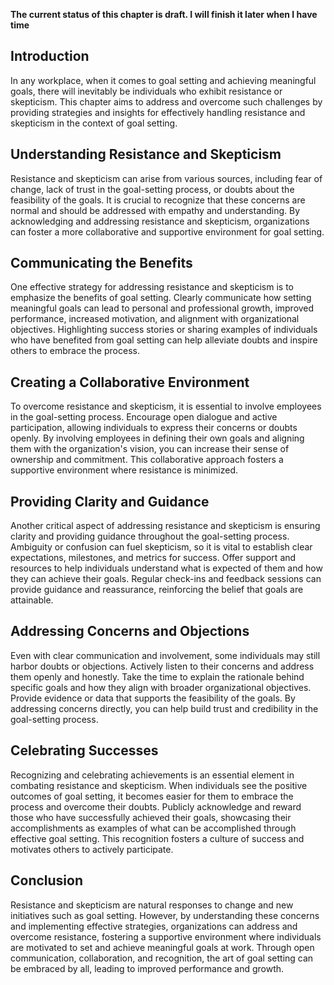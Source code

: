 **The current status of this chapter is draft. I will finish it later when I have time**

Introduction
------------

In any workplace, when it comes to goal setting and achieving meaningful goals, there will inevitably be individuals who exhibit resistance or skepticism. This chapter aims to address and overcome such challenges by providing strategies and insights for effectively handling resistance and skepticism in the context of goal setting.

Understanding Resistance and Skepticism
---------------------------------------

Resistance and skepticism can arise from various sources, including fear of change, lack of trust in the goal-setting process, or doubts about the feasibility of the goals. It is crucial to recognize that these concerns are normal and should be addressed with empathy and understanding. By acknowledging and addressing resistance and skepticism, organizations can foster a more collaborative and supportive environment for goal setting.

Communicating the Benefits
--------------------------

One effective strategy for addressing resistance and skepticism is to emphasize the benefits of goal setting. Clearly communicate how setting meaningful goals can lead to personal and professional growth, improved performance, increased motivation, and alignment with organizational objectives. Highlighting success stories or sharing examples of individuals who have benefited from goal setting can help alleviate doubts and inspire others to embrace the process.

Creating a Collaborative Environment
------------------------------------

To overcome resistance and skepticism, it is essential to involve employees in the goal-setting process. Encourage open dialogue and active participation, allowing individuals to express their concerns or doubts openly. By involving employees in defining their own goals and aligning them with the organization's vision, you can increase their sense of ownership and commitment. This collaborative approach fosters a supportive environment where resistance is minimized.

Providing Clarity and Guidance
------------------------------

Another critical aspect of addressing resistance and skepticism is ensuring clarity and providing guidance throughout the goal-setting process. Ambiguity or confusion can fuel skepticism, so it is vital to establish clear expectations, milestones, and metrics for success. Offer support and resources to help individuals understand what is expected of them and how they can achieve their goals. Regular check-ins and feedback sessions can provide guidance and reassurance, reinforcing the belief that goals are attainable.

Addressing Concerns and Objections
----------------------------------

Even with clear communication and involvement, some individuals may still harbor doubts or objections. Actively listen to their concerns and address them openly and honestly. Take the time to explain the rationale behind specific goals and how they align with broader organizational objectives. Provide evidence or data that supports the feasibility of the goals. By addressing concerns directly, you can help build trust and credibility in the goal-setting process.

Celebrating Successes
---------------------

Recognizing and celebrating achievements is an essential element in combating resistance and skepticism. When individuals see the positive outcomes of goal setting, it becomes easier for them to embrace the process and overcome their doubts. Publicly acknowledge and reward those who have successfully achieved their goals, showcasing their accomplishments as examples of what can be accomplished through effective goal setting. This recognition fosters a culture of success and motivates others to actively participate.

Conclusion
----------

Resistance and skepticism are natural responses to change and new initiatives such as goal setting. However, by understanding these concerns and implementing effective strategies, organizations can address and overcome resistance, fostering a supportive environment where individuals are motivated to set and achieve meaningful goals at work. Through open communication, collaboration, and recognition, the art of goal setting can be embraced by all, leading to improved performance and growth.
